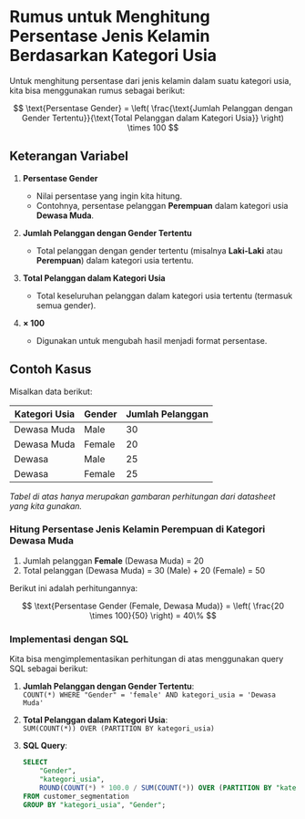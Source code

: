 # Rumus untuk Menghitung Persentase Jenis Kelamin Berdasarkan Kategori Usia

Untuk menghitung persentase dari jenis kelamin dalam suatu kategori usia, kita bisa menggunakan rumus sebagai berikut:

$$
\text{Persentase Gender} = \left( \frac{\text{Jumlah Pelanggan dengan Gender Tertentu}}{\text{Total Pelanggan dalam Kategori Usia}} \right) \times 100
$$

## Keterangan Variabel
1. **Persentase Gender**  
   - Nilai persentase yang ingin kita hitung.  
   - Contohnya, persentase pelanggan **Perempuan** dalam kategori usia **Dewasa Muda**.
    
2. **Jumlah Pelanggan dengan Gender Tertentu**  
   - Total pelanggan dengan gender tertentu (misalnya **Laki-Laki** atau **Perempuan**) dalam kategori usia tertentu.

3. **Total Pelanggan dalam Kategori Usia**  
   - Total keseluruhan pelanggan dalam kategori usia tertentu (termasuk semua gender).

4. **× 100**  
   - Digunakan untuk mengubah hasil menjadi format persentase.

## Contoh Kasus
Misalkan data berikut:

| Kategori Usia | Gender  | Jumlah Pelanggan |
|---------------|---------|------------------|
| Dewasa Muda   | Male    | 30               |
| Dewasa Muda   | Female  | 20               |
| Dewasa        | Male    | 25               |
| Dewasa        | Female  | 25               |

*Tabel di atas hanya merupakan gambaran perhitungan dari datasheet yang kita gunakan.*

### Hitung Persentase Jenis Kelamin Perempuan di Kategori Dewasa Muda
1. Jumlah pelanggan **Female** (Dewasa Muda) = 20  
2. Total pelanggan (Dewasa Muda) = 30 (Male) + 20 (Female) = 50  

Berikut ini adalah perhitungannya:

$$
\text{Persentase Gender (Female, Dewasa Muda)} = \left( \frac{20 \times 100}{50} \right) = 40\%
$$

### Implementasi dengan SQL
Kita bisa mengimplementasikan perhitungan di atas menggunakan query SQL sebagai berikut:

1. **Jumlah Pelanggan dengan Gender Tertentu**:  
   `COUNT(*) WHERE "Gender" = 'female' AND kategori_usia = 'Dewasa Muda'`

2. **Total Pelanggan dalam Kategori Usia**:  
   `SUM(COUNT(*)) OVER (PARTITION BY kategori_usia)`

3. **SQL Query**:
   ```sql
   SELECT 
       "Gender",
       "kategori_usia",
       ROUND(COUNT(*) * 100.0 / SUM(COUNT(*)) OVER (PARTITION BY "kategori_usia"), 2) AS persentase
   FROM customer_segmentation
   GROUP BY "kategori_usia", "Gender";
   ```